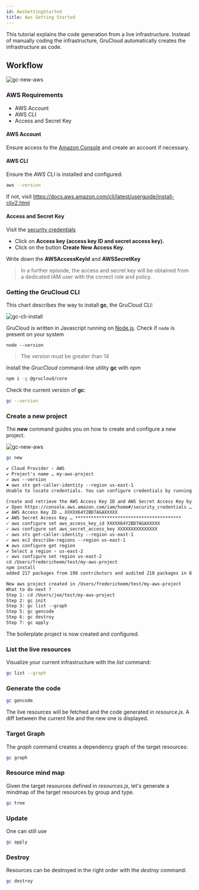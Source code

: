 ```yaml
---
id: AwsGettingStarted
title: Aws Getting Started
---
```


This tutorial explains the code generation from a live infrastructure.
Instead of manually coding the infrastructure, GruCloud automatically creates the infrastructure as code.

## Workflow

![gc-new-aws](https://raw.githubusercontent.com/grucloud/grucloud/main/docusaurus/plantuml/gc-new-workflow.svg)

### AWS Requirements

- AWS Account
- AWS CLI
- Access and Secret Key

#### AWS Account

Ensure access to the [Amazon Console](https://console.aws.amazon.com) and create an account if necessary.

#### AWS CLI

Ensure the _AWS CLI_ is installed and configured:

```sh
aws --version
```

If not, visit https://docs.aws.amazon.com/cli/latest/userguide/install-cliv2.html

#### Access and Secret Key

Visit the [security credentials](https://console.aws.amazon.com/iam/home#/security_credentials)

- Click on **Access key (access key ID and secret access key).**
- Click on the button **Create New Access Key**.

Write down the **AWSAccessKeyId** and **AWSSecretKey**

> In a further episode, the access and secret key will be obtained from a dedicated IAM user with the correct role and policy.

### Getting the GruCloud CLI

This chart describes the way to install **gc**, the GruCloud CLI:

![gc-cli-install](https://raw.githubusercontent.com/grucloud/grucloud/main/docusaurus/plantuml/grucloud-cli-install.svg)

GruCloud is written in Javascript running on [Node.js](https://nodejs.org/). Check if `node` is present on your system

```
node --version
```

> The version must be greater than 14

Install the _GrucCloud_ command-line utility **gc** with _npm_

```sh
npm i -g @grucloud/core
```

Check the current version of **gc**:

```sh
gc --version
```

### Create a new project

The **new** command guides you on how to create and configure a new project.

![gc-new-aws](https://raw.githubusercontent.com/grucloud/grucloud/main/docusaurus/plantuml/gc-new-aws.svg)

```sh
gc new
```

```txt
✔ Cloud Provider › AWS
✔ Project's name … my-aws-project
✓ aws --version
✖ aws sts get-caller-identity --region us-east-1
Unable to locate credentials. You can configure credentials by running "aws configure".

Create and retrieve the AWS Access Key ID and AWS Secret Access Key by visiting the following page:
✔ Open https://console.aws.amazon.com/iam/home#/security_credentials … yes
✔ AWS Access Key ID … XXXXX64Y2BD7AGAXXXXX
✔ AWS Secret Access Key … ****************************************
✓ aws configure set aws_access_key_id XXXXX64Y2BD7AGAXXXXX
✓ aws configure set aws_secret_access_key XXXXXXXXXXXXXXX
✓ aws sts get-caller-identity --region us-east-1
✓ aws ec2 describe-regions --region us-east-1
✖ aws configure get region
✔ Select a region › us-east-2
✓ aws configure set region us-east-2
cd /Users/fredericheem/test/my-aws-project
npm install
added 217 packages from 198 contributors and audited 218 packages in 8.098s

New aws project created in /Users/fredericheem/test/my-aws-project
What to do next ?
Step 1: cd /Users/joe/test/my-aws-project
Step 2: gc init
Step 3: gc list --graph
Step 5: gc gencode
Step 6: gc destroy
Step 7: gc apply
```

The boilerplate project is now created and configured.

### List the live resources

Visualize your current infrastructure with the _list_ command:

```sh
gc list --graph
```

### Generate the code

```sh
gc gencode
```

The live resources will be fetched and the code generated in _resource.js_.
A diff between the current file and the new one is displayed.

### Target Graph

The _graph_ command creates a dependency graph of the target resources:

```sh
gc graph
```

### Resource mind map

Given the target resources defined in _resources.js_, let's generate a mindmap of the target resources by group and type.

```sh
gc tree
```

### Update

One can still use

```sh
gc apply
```

### Destroy

Resources can be destroyed in the right order with the _destroy_ command:

```sh
gc destroy
```

